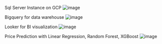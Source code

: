 Sql Server Instance on GCP
![image](https://github.com/user-attachments/assets/bf66a86c-25f3-4aa9-a587-39718685e98e)

Bigquery for data warehouse
![image](https://github.com/user-attachments/assets/674df18c-399a-4da9-82b6-ccf2d51fbed2)

Looker for BI visualization
![image](https://github.com/user-attachments/assets/08c1eeaa-bae2-4481-93f5-843b0367950c)

Price Prediction with Linear Regression, Random Forest, XGBoost
![image](https://github.com/user-attachments/assets/f39b12bf-1051-4229-b101-d0d5b5c8f6df)

